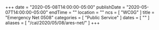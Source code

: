 +++
date = "2020-05-08T14:00:00-05:00"
publishDate = "2020-05-07T14:00:00-05:00"
endTime = ""
location = ""
ncs = [ "WC0G" ]
title = "Emergency Net 0508"
categories = [ "Public Service" ]
dates = [ "" ]
aliases = [ "/cal/2020/05/08/ares-net/" ]
+++
